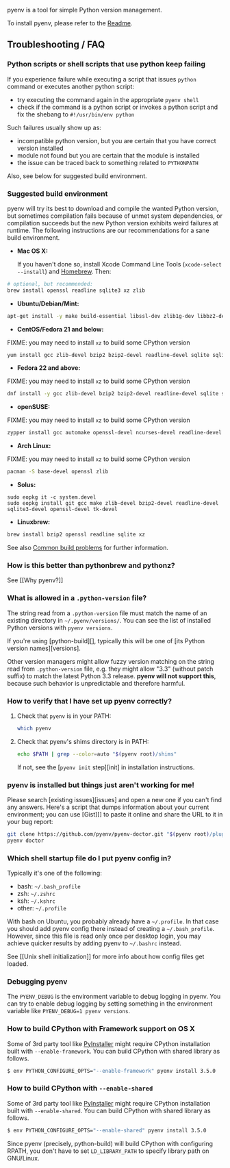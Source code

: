 pyenv is a tool for simple Python version management.

To install pyenv, please refer to the [Readme](https://github.com/pyenv/pyenv/).

## Troubleshooting / FAQ

### Python scripts or shell scripts that use python keep failing

If you experience failure while executing a script that issues `python` command or executes another python script:
 - try executing the command again in the appropriate `pyenv shell`
 - check if the command is a python script or invokes a python script and fix the shebang to `#!/usr/bin/env python`
 
Such failures usually show up as:
  - incompatible python version, but you are certain that you have correct version installed
  - module not found but you are certain that the module is installed
  - the issue can be traced back to something related to `PYTHONPATH`

Also, see below for suggested build environment.

### Suggested build environment

pyenv will try its best to download and compile the wanted Python version,
but sometimes compilation fails because of unmet system dependencies, or
compilation succeeds but the new Python version exhibits weird failures at
runtime. The following instructions are our recommendations for a sane build
environment.

* **Mac OS X:**

  If you haven't done so, install Xcode Command Line Tools
  (`xcode-select --install`) and [Homebrew](http://brew.sh/). Then:

```sh
# optional, but recommended:
brew install openssl readline sqlite3 xz zlib
```

* **Ubuntu/Debian/Mint:**

```sh
apt-get install -y make build-essential libssl-dev zlib1g-dev libbz2-dev libreadline-dev libsqlite3-dev wget curl llvm libncurses5-dev xz-utils tk-dev libxml2-dev libxmlsec1-dev libffi-dev
```

* **CentOS/Fedora 21 and below:**

FIXME: you may need to install `xz` to build some CPython version

```sh
yum install gcc zlib-devel bzip2 bzip2-devel readline-devel sqlite sqlite-devel openssl-devel tk-devel libffi-devel
```

* **Fedora 22 and above:**

FIXME: you may need to install `xz` to build some CPython version

```sh
dnf install -y gcc zlib-devel bzip2 bzip2-devel readline-devel sqlite sqlite-devel openssl-devel tk-devel
```

* **openSUSE:**

FIXME: you may need to install `xz` to build some CPython version

```sh
zypper install gcc automake openssl-devel ncurses-devel readline-devel zlib-devel tk-devel
```

* **Arch Linux:**

FIXME: you may need to install `xz` to build some CPython version

```sh
pacman -S base-devel openssl zlib
```

* **Solus:**

```
sudo eopkg it -c system.devel
sudo eopkg install git gcc make zlib-devel bzip2-devel readline-devel sqlite3-devel openssl-devel tk-devel
```

* **Linuxbrew:**

```sh
brew install bzip2 openssl readline sqlite xz
```


See also [Common build problems](https://github.com/pyenv/pyenv/wiki/Common-build-problems) for further information.

### How is this better than pythonbrew and pythonz?

See [[Why pyenv?]]

### What is allowed in a `.python-version` file?

The string read from a `.python-version` file must match the name of an existing
directory in `~/.pyenv/versions/`. You can see the list of installed Python
versions with `pyenv versions`.

If you're using [python-build][], typically this will be one of [its Python version
names][versions].

Other version managers might allow fuzzy version matching on the string read
from `.python-version` file, e.g. they might allow "3.3" (without patch suffix)
to match the latest Python 3.3 release. **pyenv will not support this**, because
such behavior is unpredictable and therefore harmful.

### How to verify that I have set up pyenv correctly?

1.  Check that `pyenv` is in your PATH:

    ```sh
    which pyenv
    ```

2.  Check that pyenv's shims directory is in PATH:

    ```sh
    echo $PATH | grep --color=auto "$(pyenv root)/shims"
    ```

    If not, see the [`pyenv init` step][init] in installation instructions.

### pyenv is installed but things just aren't working for me!

Please search [existing issues][issues] and open a new one if you can't find any answers. Here's a script that dumps information about your current environment; you can use [Gist][] to paste it online and share the URL to it in your bug report:

```sh
git clone https://github.com/pyenv/pyenv-doctor.git "$(pyenv root)/plugins/pyenv-doctor"
pyenv doctor
```

### Which shell startup file do I put pyenv config in?

Typically it's one of the following:

* bash: `~/.bash_profile`
* zsh: `~/.zshrc`
* ksh: `~/.kshrc`
* other: `~/.profile`

With bash on Ubuntu, you probably already have a `~/.profile`. In that case you
should add pyenv config there instead of creating a `~/.bash_profile`. However,
since this file is read only once per desktop login, you may achieve quicker
results by adding pyenv to `~/.bashrc` instead.

See [[Unix shell initialization]] for more info about how config files get
loaded.

### Debugging pyenv

The `PYENV_DEBUG` is the environment variable to debug logging in pyenv. You can try to enable debug logging by setting something in the environment variable like `PYENV_DEBUG=1 pyenv versions`.

### How to build CPython with Framework support on OS X

Some of 3rd party tool like [PyInstaller](https://github.com/pyinstaller/pyinstaller) might require CPython installation built with `--enable-framework`. You can build CPython with shared library as follows.

```sh
$ env PYTHON_CONFIGURE_OPTS="--enable-framework" pyenv install 3.5.0
```

### How to build CPython with `--enable-shared`

Some of 3rd party tool like [PyInstaller](https://github.com/pyinstaller/pyinstaller) might require CPython installation built with `--enable-shared`. You can build CPython with shared library as follows.

```sh
$ env PYTHON_CONFIGURE_OPTS="--enable-shared" pyenv install 3.5.0
```

Since pyenv (precisely, python-build) will build CPython with configuring RPATH, you don't have to set `LD_LIBRARY_PATH` to specify library path on GNU/Linux.
